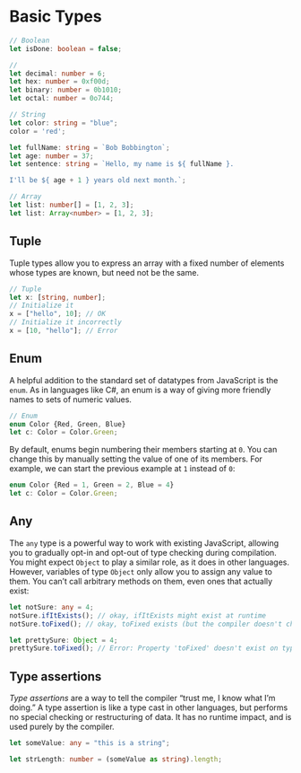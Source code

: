# Basic Types

```typescript
// Boolean
let isDone: boolean = false;

// 
let decimal: number = 6;
let hex: number = 0xf00d;
let binary: number = 0b1010;
let octal: number = 0o744;

// String
let color: string = "blue";
color = 'red';

let fullName: string = `Bob Bobbington`;
let age: number = 37;
let sentence: string = `Hello, my name is ${ fullName }.

I'll be ${ age + 1 } years old next month.`;

// Array
let list: number[] = [1, 2, 3];
let list: Array<number> = [1, 2, 3];
```

## Tuple

Tuple types allow you to express an array with a fixed number of elements whose types are known, but need not be the same.

```typescript
// Tuple
let x: [string, number];
// Initialize it
x = ["hello", 10]; // OK
// Initialize it incorrectly
x = [10, "hello"]; // Error
```

## Enum

 A helpful addition to the standard set of datatypes from JavaScript is the `enum`. As in languages like C\#, an enum is a way of giving more friendly names to sets of numeric values.

```typescript
// Enum
enum Color {Red, Green, Blue}
let c: Color = Color.Green;
```

 By default, enums begin numbering their members starting at `0`. You can change this by manually setting the value of one of its members. For example, we can start the previous example at `1` instead of `0`:

```typescript
enum Color {Red = 1, Green = 2, Blue = 4}
let c: Color = Color.Green;
```

## Any

 The `any` type is a powerful way to work with existing JavaScript, allowing you to gradually opt-in and opt-out of type checking during compilation. You might expect `Object` to play a similar role, as it does in other languages. However, variables of type `Object` only allow you to assign any value to them. You can’t call arbitrary methods on them, even ones that actually exist:

```typescript
let notSure: any = 4;
notSure.ifItExists(); // okay, ifItExists might exist at runtime
notSure.toFixed(); // okay, toFixed exists (but the compiler doesn't check)

let prettySure: Object = 4;
prettySure.toFixed(); // Error: Property 'toFixed' doesn't exist on type 'Object'.
```

## Type assertions <a id="type-assertions"></a>

 _Type assertions_ are a way to tell the compiler “trust me, I know what I’m doing.” A type assertion is like a type cast in other languages, but performs no special checking or restructuring of data. It has no runtime impact, and is used purely by the compiler. 

```typescript
let someValue: any = "this is a string";

let strLength: number = (someValue as string).length;
```



